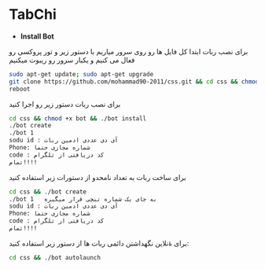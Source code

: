 # TabChi
* **Install Bot**

برای نصب ربات ابتدا کل فایل ها رو روی سرور میاریم با دستور زیر و تور پروکسی رو فعال می کنیم و یکبار سرور رو ریبوت میکنیم
`````sh
sudo apt-get update; sudo apt-get upgrade 
git clone https://github.com/mohammad90-2011/css.git && cd css && chmod 777 torinstall.sh && ./torinstall.sh
reboot
`````
برای نصب ربات دستور زیر رو اجرا کنید
`````sh
cd css && chmod +x bot && ./bot install
./bot create
./bot 1
sodu id : آی دی عددی ادمین ربات
Phone: شماره مجازی حتما
code : کد دریافتی از تلگرام
تمام!!!!
`````
برای ساخت ربات به تعداد نامحدو از دستورات زیر استفاده کنید
`````sh
cd css && ./bot create
./bot 1   به جای یک شماره تبچی قرار میگیره
sodu id : آی دی عددی ادمین ربات
Phone: شماره مجازی حتما
code : کد دریافتی از تلگرام
تمام!!!!
`````
برای ۀنلاین نگهداشتن دائمی ربات ها از دستور زیر استفاده کنید:
`````sh
cd css && ./bot autolaunch
`````
